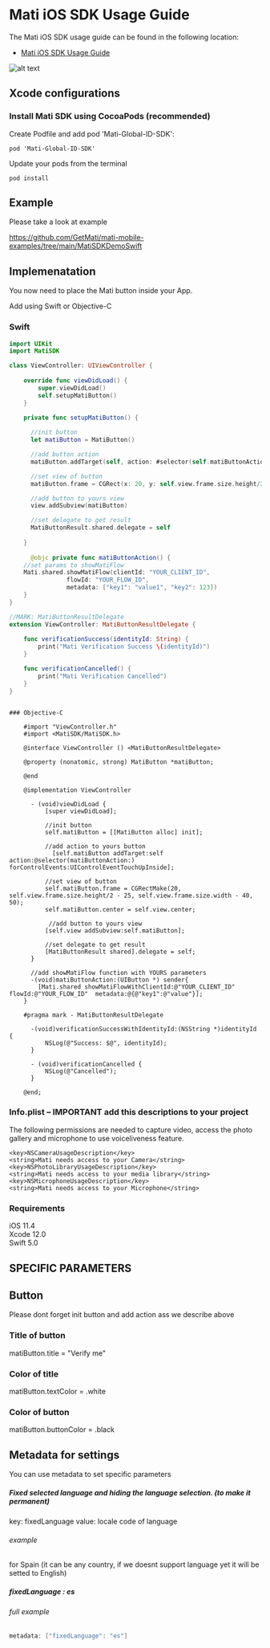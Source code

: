 # Mati iOS SDK Usage Guide


The Mati iOS SDK usage guide can be found in the following location:
* [Mati iOS SDK Usage Guide](mati-ios-sdk.md)

![alt text](https://github.com/MatiFace/mati-global-id-sdk/blob/master/readme_pic.png)

## Xcode configurations

### Install Mati SDK using CocoaPods (recommended)

Create Podfile and add pod 'Mati-Global-ID-SDK':
  
    pod 'Mati-Global-ID-SDK'
    
Update your pods from the terminal

    pod install

## Example

Please take a look at example

https://github.com/GetMati/mati-mobile-examples/tree/main/MatiSDKDemoSwift


## Implemenatation
You now need to place the Mati button inside your App. 

Add using Swift or Objective-C 

### Swift

```swift
import UIKit
import MatiSDK

class ViewController: UIViewController {
    
	override func viewDidLoad() {
		super.viewDidLoad()
		self.setupMatiButton()
	}
    
    private func setupMatiButton() {

      //init button
      let matiButton = MatiButton()

      //add button action
      matiButton.addTarget(self, action: #selector(self.matiButtonAction), for: .touchUpInside)

      //set view of button
      matiButton.frame = CGRect(x: 20, y: self.view.frame.size.height/2 - 50, width: view.frame.size.width - 40, height: 50)

      //add button to yours view
      view.addSubview(matiButton)

      //set delegate to get result
      MatiButtonResult.shared.delegate = self
      
    }
  
      @objc private func matiButtonAction() {
	//set params to showMatiFlow
	Mati.shared.showMatiFlow(clientId: "YOUR_CLIENT_ID",
				flowId: "YOUR_FLOW_ID",
				metadata: ["key1": "value1", "key2": 123])
	}
}

//MARK: MatiButtonResultDelegate
extension ViewController: MatiButtonResultDelegate {
    
	func verificationSuccess(identityId: String) {
		print("Mati Verification Success \(identityId)")
	}

	func verificationCancelled() {
		print("Mati Verification Cancelled")
	}
}
```

```objc
   
### Objective-C
    
    #import "ViewController.h"
    #import <MatiSDK/MatiSDK.h>

    @interface ViewController () <MatiButtonResultDelegate>

    @property (nonatomic, strong) MatiButton *matiButton;

    @end

    @implementation ViewController

      - (void)viewDidLoad {
          [super viewDidLoad];
          
          //init button
          self.matiButton = [[MatiButton alloc] init];
          
          //add action to yours button
            [self.matiButton addTarget:self action:@selector(matiButtonAction:) forControlEvents:UIControlEventTouchUpInside];
          
          //set view of button
          self.matiButton.frame = CGRectMake(20, self.view.frame.size.height/2 - 25, self.view.frame.size.width - 40, 50);
          self.matiButton.center = self.view.center;
          
           //add button to yours view
          [self.view addSubview:self.matiButton];

		  //set delegate to get result
          [MatiButtonResult shared].delegate = self;
      }
      
      //add showMatiFlow function with YOURS parameters
      -(void)matiButtonAction:(UIButton *) sender{
      	[Mati.shared showMatiFlowWithClientId:@"YOUR_CLIENT_ID" flowId:@"YOUR_FLOW_ID"  metadata:@{@"key1":@"value"}];
	}

    #pragma mark - MatiButtonResultDelegate

      -(void)verificationSuccessWithIdentityId:(NSString *)identityId {
          NSLog(@"Success: $@", identityId);
      }

      - (void)verificationCancelled {
          NSLog(@"Cancelled");
      }

    @end;
```
    

### Info.plist – IMPORTANT add this descriptions to your project
The following permissions are needed to capture video, access the photo gallery and microphone to use voiceliveness feature.

```
<key>NSCameraUsageDescription</key>
<string>Mati needs access to your Camera</string>
<key>NSPhotoLibraryUsageDescription</key>
<string>Mati needs access to your media library</string>
<key>NSMicrophoneUsageDescription</key>
<string>Mati needs access to your Microphone</string>
```
    
### Requirements 
   iOS 11.4  
   Xcode 12.0  
   Swift 5.0  

## SPECIFIC PARAMETERS

## Button
Please dont forget init button and add action ass we describe above

### Title of button
matiButton.title = "Verify me"

### Color of title
matiButton.textColor = .white

### Color of button
matiButton.buttonColor = .black

## Metadata for settings

You can use metadata to set specific parameters

##### Fixed selected language and hiding the language selection. (to make it permanent)

key: fixedLanguage
value: locale code of language

###### example

for Spain (it can be any country, if we doesnt support language yet it will be setted to English)

##### fixedLanguage : es

###### full example
```swift
metadata: ["fixedLanguage": "es"]
```

